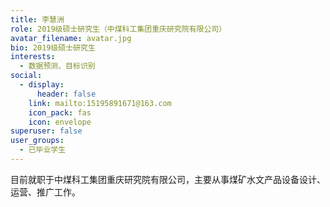 ```yaml
---
title: 李慧洲
role: 2019级硕士研究生（中煤科工集团重庆研究院有限公司）
avatar_filename: avatar.jpg
bio: 2019级硕士研究生
interests:
  - 数据预测、目标识别
social:
  - display:
      header: false
    link: mailto:15195891671@163.com
    icon_pack: fas
    icon: envelope
superuser: false
user_groups:
  - 已毕业学生
---
```

目前就职于中煤科工集团重庆研究院有限公司，主要从事煤矿水文产品设备设计、运营、推广工作。
